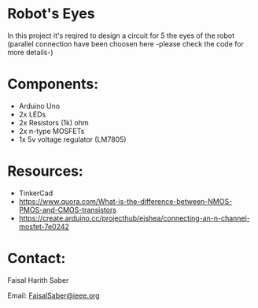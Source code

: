 # Robot's Eyes

In this project it's reqired to design a circuit for 5 the eyes of the robot (parallel connection have been choosen here -please check the code for more details-)

# Components:
- Arduino Uno
- 2x LEDs 
- 2x Resistors (1k) ohm
- 2x n-type MOSFETs
- 1x 5v voltage regulator (LM7805)

# Resources:

- TinkerCad
- https://www.quora.com/What-is-the-difference-between-NMOS-PMOS-and-CMOS-transistors
- https://create.arduino.cc/projecthub/ejshea/connecting-an-n-channel-mosfet-7e0242

# Contact:

Faisal Harith Saber

Email: FaisalSaber@ieee.org 
